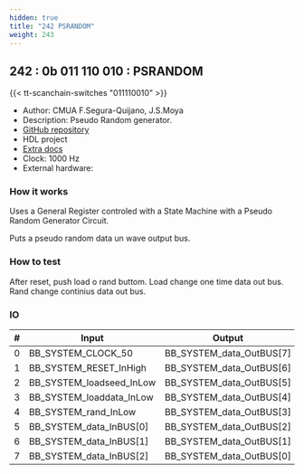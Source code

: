 ```yaml
---
hidden: true
title: "242 PSRANDOM"
weight: 243
---
```


## 242 : 0b 011 110 010 : PSRANDOM

{{< tt-scanchain-switches "011110010" >}}

* Author: CMUA F.Segura-Quijano, J.S.Moya
* Description: Pseudo Random generator.
* [GitHub repository](https://github.com/darkfsegura/tt03-verilog-cmua-psrandom)
* HDL project
* [Extra docs]()
* Clock: 1000 Hz
* External hardware: 



### How it works

Uses a General Register controled with a State Machine with a Pseudo Random Generator Circuit. 

Puts a pseudo random data un wave output bus.


### How to test

After reset, push load o rand buttom. Load change one time data out bus. Rand change continius data out bus.


### IO

| # | Input        | Output       |
|---|--------------|--------------|
| 0 | BB_SYSTEM_CLOCK_50  | BB_SYSTEM_data_OutBUS[7] |
| 1 | BB_SYSTEM_RESET_InHigh  | BB_SYSTEM_data_OutBUS[6] |
| 2 | BB_SYSTEM_loadseed_InLow  | BB_SYSTEM_data_OutBUS[5] |
| 3 | BB_SYSTEM_loaddata_InLow  | BB_SYSTEM_data_OutBUS[4] |
| 4 | BB_SYSTEM_rand_InLow  | BB_SYSTEM_data_OutBUS[3] |
| 5 | BB_SYSTEM_data_InBUS[0]  | BB_SYSTEM_data_OutBUS[2] |
| 6 | BB_SYSTEM_data_InBUS[1]  | BB_SYSTEM_data_OutBUS[1] |
| 7 | BB_SYSTEM_data_InBUS[2]  | BB_SYSTEM_data_OutBUS[0] |
